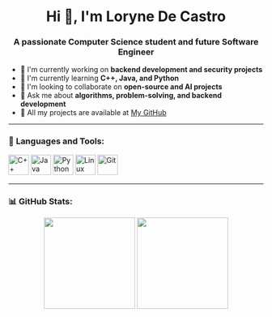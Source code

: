 <h1 align="center">Hi 👋, I'm Loryne De Castro</h1>
<h3 align="center">A passionate Computer Science student and future Software Engineer</h3>

- 🔭 I'm currently working on **backend development and security projects**
- 🌱 I'm currently learning **C++, Java, and Python**
- 🤝 I'm looking to collaborate on **open-source and AI projects**
- 💬 Ask me about **algorithms, problem-solving, and backend development**
- 📂 All my projects are available at [My GitHub](https://github.com/LoryneDC)

---

### 🚀 **Languages and Tools:**  
<p align="left">
  <img src="https://cdn.jsdelivr.net/gh/devicons/devicon/icons/cplusplus/cplusplus-original.svg" alt="C++" width="40" height="40"/>
  <img src="https://cdn.jsdelivr.net/gh/devicons/devicon/icons/java/java-original.svg" alt="Java" width="40" height="40"/>
  <img src="https://cdn.jsdelivr.net/gh/devicons/devicon/icons/python/python-original.svg" alt="Python" width="40" height="40"/>
  <img src="https://cdn.jsdelivr.net/gh/devicons/devicon/icons/linux/linux-original.svg" alt="Linux" width="40" height="40"/>
  <img src="https://cdn.jsdelivr.net/gh/devicons/devicon/icons/git/git-original.svg" alt="Git" width="40" height="40"/>
</p>

---

### 📊 **GitHub Stats:**
<p align="center">
  <img height="180em" src="https://github-readme-stats.vercel.app/api?username=YourGitHubUsername&show_icons=true&theme=tokyonight" />
  <img height="180em" src="https://github-readme-streak-stats.herokuapp.com/?user=YourGitHubUsername&theme=tokyonight" />
</p>
